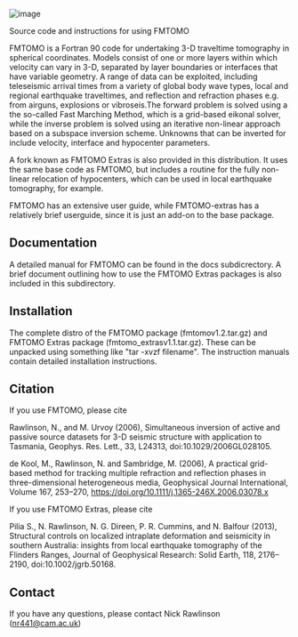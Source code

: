  ![image](https://github.com/nrawlinson/FMTOMO/assets/165170812/d767b7a9-3f95-4bb8-8609-cc1dd59f101c)

Source code and instructions for using FMTOMO

FMTOMO is a Fortran 90 code for undertaking 3-D traveltime tomography in spherical coordinates. Models consist of one or more layers within which velocity can vary in 3-D, separated by layer boundaries or interfaces that have variable geometry. A range of data can be exploited, including teleseismic arrival times from a variety of global body wave types, local and regional earthquake traveltimes, and reflection and refraction phases e.g. from airguns, explosions or vibroseis.The forward problem is solved using a the so-called Fast Marching Method, which is a grid-based eikonal solver, while the inverse problem is solved using an iterative non-linear approach based on a subspace inversion scheme. Unknowns that can be inverted for include velocity, interface and hypocenter parameters.

A fork known as FMTOMO Extras is also provided in this distribution. It uses the same base code as FMTOMO, but includes a routine for the fully non-linear relocation of hypocenters, which can be used in local earthquake tomography, for example.

FMTOMO has an extensive user guide, while FMTOMO-extras has a relatively brief userguide, since it is just an add-on to the base package.

## Documentation

A detailed manual for FMTOMO can be found in the docs subdicrectory. A brief document outlining how to use the FMTOMO Extras packages is also included in this subdirectory.

## Installation

The complete distro of the FMTOMO package (fmtomov1.2.tar.gz) and FMTOMO Extras package (fmtomo_extrasv1.1.tar.gz). These can be unpacked using something like "tar -xvzf filename". The instruction manuals contain detailed installation instructions.

## Citation

If you use FMTOMO, please cite

Rawlinson, N., and M. Urvoy (2006), Simultaneous inversion of active and passive source datasets for 3-D seismic structure with application to Tasmania, Geophys. Res. Lett., 33, L24313, doi:10.1029/2006GL028105. 

de Kool, M., Rawlinson, N. and Sambridge, M. (2006), A practical grid-based method for tracking multiple refraction and reflection phases in three-dimensional heterogeneous media, Geophysical Journal International, Volume 167, 253–270, https://doi.org/10.1111/j.1365-246X.2006.03078.x

If you use FMTOMO Extras, please cite

Pilia S., N. Rawlinson, N. G. Direen, P. R. Cummins, and N. Balfour (2013), Structural controls on localized intraplate deformation and seismicity in southern Australia: insights from local earthquake tomography of the Flinders Ranges, Journal of Geophysical Research: Solid Earth, 118, 2176–2190, doi:10.1002/jgrb.50168.

## Contact

If you have any questions, please contact Nick Rawlinson (nr441@cam.ac.uk)
